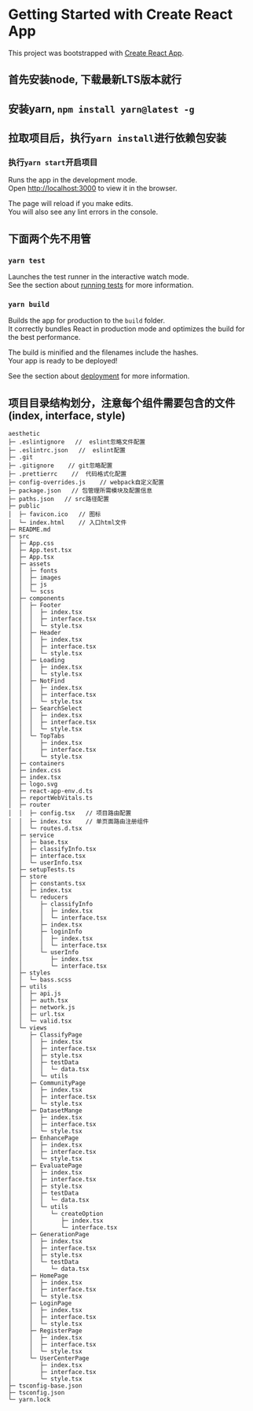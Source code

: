 # Getting Started with Create React App

This project was bootstrapped with [Create React App](https://github.com/facebook/create-react-app).

## 首先安装node, 下载最新LTS版本就行

## 安装yarn, `npm install yarn@latest -g`

## 拉取项目后，执行`yarn install`进行依赖包安装

### 执行`yarn start`开启项目

Runs the app in the development mode.\
Open [http://localhost:3000](http://localhost:3000) to view it in the browser.

The page will reload if you make edits.\
You will also see any lint errors in the console.

## 下面两个先不用管

### `yarn test`

Launches the test runner in the interactive watch mode.\
See the section about [running tests](https://facebook.github.io/create-react-app/docs/running-tests) for more information.

### `yarn build`

Builds the app for production to the `build` folder.\
It correctly bundles React in production mode and optimizes the build for the best performance.

The build is minified and the filenames include the hashes.\
Your app is ready to be deployed!

See the section about [deployment](https://facebook.github.io/create-react-app/docs/deployment) for more information.

## 项目目录结构划分，注意每个组件需要包含的文件(index, interface, style)

```
aesthetic
├─ .eslintignore   //  eslint忽略文件配置
├─ .eslintrc.json   //  eslint配置
├─ .git
├─ .gitignore    // git忽略配置
├─ .prettierrc    //  代码格式化配置
├─ config-overrides.js    // webpack自定义配置
├─ package.json   // 包管理所需模块及配置信息
├─ paths.json   // src路径配置
├─ public
│  ├─ favicon.ico   // 图标
│  └─ index.html    // 入口html文件
├─ README.md
├─ src
│  ├─ App.css
│  ├─ App.test.tsx
│  ├─ App.tsx
│  ├─ assets
│  │  ├─ fonts
│  │  ├─ images
│  │  ├─ js
│  │  └─ scss
│  ├─ components
│  │  ├─ Footer
│  │  │  ├─ index.tsx
│  │  │  ├─ interface.tsx
│  │  │  └─ style.tsx
│  │  ├─ Header
│  │  │  ├─ index.tsx
│  │  │  ├─ interface.tsx
│  │  │  └─ style.tsx
│  │  ├─ Loading
│  │  │  ├─ index.tsx
│  │  │  └─ style.tsx
│  │  ├─ NotFind
│  │  │  ├─ index.tsx
│  │  │  ├─ interface.tsx
│  │  │  └─ style.tsx
│  │  ├─ SearchSelect
│  │  │  ├─ index.tsx
│  │  │  ├─ interface.tsx
│  │  │  └─ style.tsx
│  │  └─ TopTabs
│  │     ├─ index.tsx
│  │     ├─ interface.tsx
│  │     └─ style.tsx
│  ├─ containers
│  ├─ index.css
│  ├─ index.tsx
│  ├─ logo.svg
│  ├─ react-app-env.d.ts
│  ├─ reportWebVitals.ts
│  ├─ router
│  │  ├─ config.tsx   // 项目路由配置
│  │  ├─ index.tsx    // 单页面路由注册组件
│  │  └─ routes.d.tsx
│  ├─ service
│  │  ├─ base.tsx
│  │  ├─ classifyInfo.tsx
│  │  ├─ interface.tsx
│  │  └─ userInfo.tsx
│  ├─ setupTests.ts
│  ├─ store
│  │  ├─ constants.tsx
│  │  ├─ index.tsx
│  │  └─ reducers
│  │     ├─ classifyInfo
│  │     │  ├─ index.tsx
│  │     │  └─ interface.tsx
│  │     ├─ index.tsx
│  │     ├─ loginInfo
│  │     │  ├─ index.tsx
│  │     │  └─ interface.tsx
│  │     └─ userInfo
│  │        ├─ index.tsx
│  │        └─ interface.tsx
│  ├─ styles
│  │  └─ bass.scss
│  ├─ utils
│  │  ├─ api.js
│  │  ├─ auth.tsx
│  │  ├─ network.js
│  │  ├─ url.tsx
│  │  └─ valid.tsx
│  └─ views
│     ├─ ClassifyPage
│     │  ├─ index.tsx
│     │  ├─ interface.tsx
│     │  ├─ style.tsx
│     │  ├─ testData
│     │  │  └─ data.tsx
│     │  └─ utils
│     ├─ CommunityPage
│     │  ├─ index.tsx
│     │  ├─ interface.tsx
│     │  └─ style.tsx
│     ├─ DatasetMange
│     │  ├─ index.tsx
│     │  ├─ interface.tsx
│     │  └─ style.tsx
│     ├─ EnhancePage
│     │  ├─ index.tsx
│     │  ├─ interface.tsx
│     │  └─ style.tsx
│     ├─ EvaluatePage
│     │  ├─ index.tsx
│     │  ├─ interface.tsx
│     │  ├─ style.tsx
│     │  ├─ testData
│     │  │  └─ data.tsx
│     │  └─ utils
│     │     └─ createOption
│     │        ├─ index.tsx
│     │        └─ interface.tsx
│     ├─ GenerationPage
│     │  ├─ index.tsx
│     │  ├─ interface.tsx
│     │  ├─ style.tsx
│     │  └─ testData
│     │     └─ data.tsx
│     ├─ HomePage
│     │  ├─ index.tsx
│     │  ├─ interface.tsx
│     │  └─ style.tsx
│     ├─ LoginPage
│     │  ├─ index.tsx
│     │  ├─ interface.tsx
│     │  └─ style.tsx
│     ├─ RegisterPage
│     │  ├─ index.tsx
│     │  ├─ interface.tsx
│     │  └─ style.tsx
│     └─ UserCenterPage
│        ├─ index.tsx
│        ├─ interface.tsx
│        └─ style.tsx
├─ tsconfig-base.json
├─ tsconfig.json
└─ yarn.lock

```